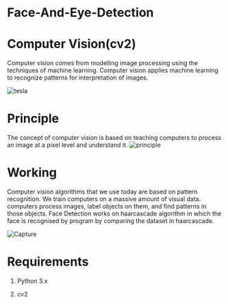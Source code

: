 # Face-And-Eye-Detection

# Computer Vision(cv2)
Computer vision comes from modelling image processing using the techniques of machine learning. Computer vision applies machine learning to recognize patterns for interpretation of images.

![tesla](https://user-images.githubusercontent.com/71040750/123791990-bd593e00-d8fd-11eb-9201-0b5d127b73e1.jpg)

# Principle
The concept of computer vision is based on teaching computers to process an image at a pixel level and understand it.
![principle](https://user-images.githubusercontent.com/71040750/123791959-b4686c80-d8fd-11eb-93ea-a7c977844c0a.PNG)

# Working
Computer vision algorithms that we use today are based on pattern recognition. We train computers on a massive amount of visual data.
computers process images, label objects on them, and find patterns in those objects.
Face Detection works on haarcascade algorithm in which the face is recognised by program by comparing the dataset in haarcascade.

![Capture](https://user-images.githubusercontent.com/71040750/123792320-1de87b00-d8fe-11eb-9b11-18fca984dd7d.PNG)

# Requirements

1. Python 3.x

2. cv2


 






